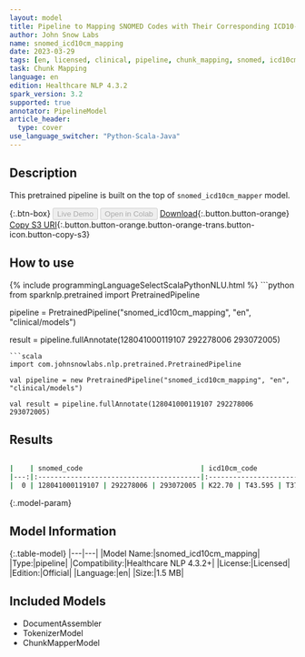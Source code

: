 ```yaml
---
layout: model
title: Pipeline to Mapping SNOMED Codes with Their Corresponding ICD10-CM Codes
author: John Snow Labs
name: snomed_icd10cm_mapping
date: 2023-03-29
tags: [en, licensed, clinical, pipeline, chunk_mapping, snomed, icd10cm]
task: Chunk Mapping
language: en
edition: Healthcare NLP 4.3.2
spark_version: 3.2
supported: true
annotator: PipelineModel
article_header:
  type: cover
use_language_switcher: "Python-Scala-Java"
---
```


## Description

This pretrained pipeline is built on the top of `snomed_icd10cm_mapper` model.

{:.btn-box}
<button class="button button-orange" disabled>Live Demo</button>
<button class="button button-orange" disabled>Open in Colab</button>
[Download](https://s3.amazonaws.com/auxdata.johnsnowlabs.com/clinical/models/snomed_icd10cm_mapping_en_4.3.2_3.2_1680122586436.zip){:.button.button-orange}
[Copy S3 URI](s3://auxdata.johnsnowlabs.com/clinical/models/snomed_icd10cm_mapping_en_4.3.2_3.2_1680122586436.zip){:.button.button-orange.button-orange-trans.button-icon.button-copy-s3}

## How to use



<div class="tabs-box" markdown="1">
{% include programmingLanguageSelectScalaPythonNLU.html %}
```python
from sparknlp.pretrained import PretrainedPipeline

pipeline = PretrainedPipeline("snomed_icd10cm_mapping", "en", "clinical/models")

result = pipeline.fullAnnotate(128041000119107 292278006 293072005)
```
```scala
import com.johnsnowlabs.nlp.pretrained.PretrainedPipeline

val pipeline = new PretrainedPipeline("snomed_icd10cm_mapping", "en", "clinical/models")

val result = pipeline.fullAnnotate(128041000119107 292278006 293072005)
```
</div>

## Results

```bash

|    | snomed_code                             | icd10cm_code               |
|---:|:----------------------------------------|:---------------------------|
|  0 | 128041000119107 | 292278006 | 293072005 | K22.70 | T43.595 | T37.1X5 |

```

{:.model-param}
## Model Information

{:.table-model}
|---|---|
|Model Name:|snomed_icd10cm_mapping|
|Type:|pipeline|
|Compatibility:|Healthcare NLP 4.3.2+|
|License:|Licensed|
|Edition:|Official|
|Language:|en|
|Size:|1.5 MB|

## Included Models

- DocumentAssembler
- TokenizerModel
- ChunkMapperModel